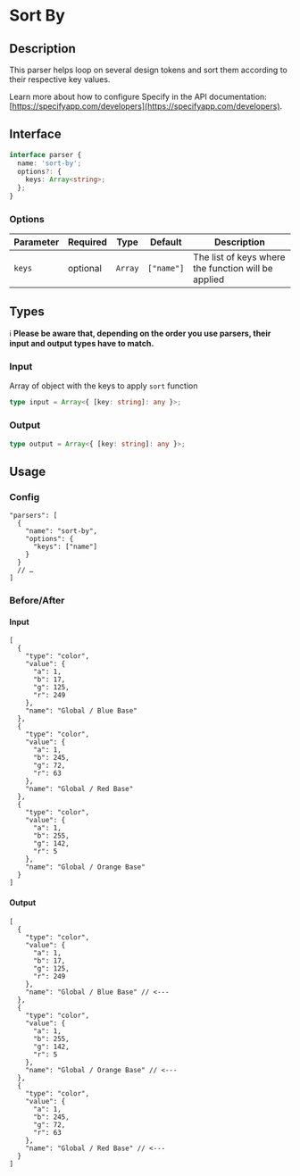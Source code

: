 # Sort By

## Description
This parser helps loop on several design tokens and sort them according to their respective key values.

Learn more about how to configure Specify in the API documentation: [https://specifyapp.com/developers](https://specifyapp.com/developers).

## Interface

```ts
interface parser {
  name: 'sort-by';
  options?: {
    keys: Array<string>;
  };
}
```

### Options

| Parameter | Required | Type    | Default    | Description                                         |
| --------- | -------- | ------- | ---------- | --------------------------------------------------- |
| `keys`    | optional | `Array` | `["name"]` | The list of keys where the function will be applied |

## Types

ℹ️ **Please be aware that, depending on the order you use parsers, their input and output types have to match.**

### Input

Array of object with the keys to apply `sort` function

```ts
type input = Array<{ [key: string]: any }>;
```

### Output

```ts
type output = Array<{ [key: string]: any }>;
```

## Usage

### Config

```jsonc
"parsers": [
  {
    "name": "sort-by",
    "options": {
      "keys": ["name"]
    }
  }
  // …
]
```

### Before/After

#### Input

```jsonc
[
  {
    "type": "color",
    "value": {
      "a": 1,
      "b": 17,
      "g": 125,
      "r": 249
    },
    "name": "Global / Blue Base"
  },
  {
    "type": "color",
    "value": {
      "a": 1,
      "b": 245,
      "g": 72,
      "r": 63
    },
    "name": "Global / Red Base"
  },
  {
    "type": "color",
    "value": {
      "a": 1,
      "b": 255,
      "g": 142,
      "r": 5
    },
    "name": "Global / Orange Base"
  }
]
```

#### Output

```jsonc
[
  {
    "type": "color",
    "value": {
      "a": 1,
      "b": 17,
      "g": 125,
      "r": 249
    },
    "name": "Global / Blue Base" // <---
  },
  {
    "type": "color",
    "value": {
      "a": 1,
      "b": 255,
      "g": 142,
      "r": 5
    },
    "name": "Global / Orange Base" // <---
  },
  {
    "type": "color",
    "value": {
      "a": 1,
      "b": 245,
      "g": 72,
      "r": 63
    },
    "name": "Global / Red Base" // <---
  }
]
```
